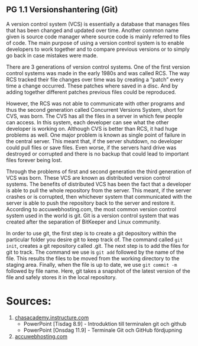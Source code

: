 ## PG 1.1 Versionshantering (Git)
A version control system (VCS) is essentially a database that manages files that has been changed and updated over time. Another common name given is source code manager where source code is mainly referred to files of code. The main purpose of using a version control system is to enable developers to work together and to compare previous versions or to simply go back in case mistakes were made. 

There are 3 generations of version control systems. One of the first version control systems was made in the early 1980s and was called RCS. The way RCS tracked their file changes over time was by creating a “patch” every time a change occurred. These patches where saved in a disc. And by adding together different patches previous files could be reproduced. 

However, the RCS was not able to communicate with other programs and thus the second generation called Concurrent Versions System, short for CVS, was born. The CVS has all the files in a server in which few people can access. In this system, each developer can see what the other developer is working on. Although CVS is better than RCS, it had huge problems as well. One major problem is known as single point of failure in the central server. This meant that, if the server shutdown, no developer could pull files or save files. Even worse, if the servers hard drive was destroyed or corrupted and there is no backup that could lead to important files forever being lost.

Through the problems of first and second generation the third generation of VCS was born. These VCS are known as distributed version control systems. The benefits of distributed VCS has been the fact that a developer is able to pull the whole repository from the server. This meant, if the server crashes or is corrupted, then whichever system that communicated with the server is able to push the repository back to the server and restore it.
According to accuwebhosting.com, the most common version control system used in the world is git. Git is a version control system that was created after the separation of BitKeeper and Linux community. 

In order to use git, the first step is to create a git depository within the particular folder you desire git to keep track of. The command called ```git init```, creates a git repository called .git. The next step is to add the files for git to track. The command we use is ```git add``` followed by the name of the file. This results the files to be moved from the working directory to the staging area. Finally, when the file is up to date, we use ```git commit -m``` followed by file name. Here, git takes a snapshot of the latest version of the file and safely stores it in the local repository.


# **Sources**:  

1. [chasacademy.instructure.com](https://chasacademy.instructure.com/)
    - PowerPoint [Tisdag 8.9] - Introduktion till terminalen git och github
    - PowerPoint [Onsdag 11.9] - Terminale Git och GitHub fördjupning
2. [accuwebhosting.com](https://www.accuwebhosting.com/blog/best-version-control-systems/#:~:text=Git%20is%20currently%20the%20most,%2C%20Mercurial%2C%20Perforce%2C%20etc)
